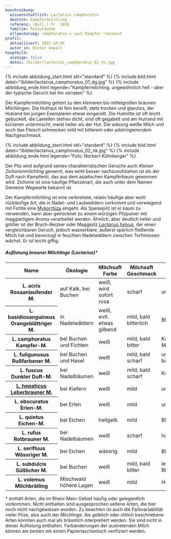 ```yaml
---
beschreibung:
  wissenschaftlich: Lactarius camphoratus
  deutsch: Kampfermilchling
  referenz: (Bull.) Fr. 1838
  familie: Russulaceae
  erlaeuterung: camphoratus = nach Kampfer riechend
profil:
  aktualisiert: 2021-10-05
  autor_in: Dieter Gewalt
hauptbild:
  anzeige: false
  datei: /bilder/lactarius_camphoratus_02_nk.jpg
---
```

{% include abbildung_start.html stil="standard" %}
{% include bild.html datei="/bilder/lactarius_camphoratus_01_dg.jpg" %}
{% include abbildung_ende.html legende="Kampfermilchling, ungewöhnlich hell - aber der typische Geruch hat ihn verraten" %}

Der Kampfermilchling gehört zu den kleineren bis mittelgroßen braunen Milchlingen. Die Huthaut ist fein bereift, stets trocken und glanzlos, der Hutrand bei jungen Exemplaren etwas eingerollt. Die Hutmitte ist oft leicht gebuckelt, die Lamellen stehen dicht, sind oft gegabelt und am Hutrand mit kürzeren untermischt, meist heller als der Hut. Die wässrig weiße Milch und auch das Fleisch schmecken mild mit bitterem oder adstringierendem Nachgeschmack.

{% include abbildung_start.html stil="standard" %}
{% include bild.html datei="/bilder/lactarius_camphoratus_02_nk.jpg" %}
{% include abbildung_ende.html legende="Foto: Norbert Kühnberger" %}

Der Pilz wird aufgrund seines charakteristischen Geruchs auch *Kleiner Zichorienmilchling* genannt, was wohl besser nachzuvollziehen ist als der Duft nach Kampferöl, das aus dem asiatischen Kampferbaum gewonnen wird. Zichorie ist eine häufige Pflanzenart, die auch unter dem Namen Gemeine Wegwarte bekannt ist.

Der Kampfermilchling ist eine verbreitete, relativ häufige aber wohl rückläufige Art, die in Nadel- und Laubwäldern vorkommt und vorwiegend mit Fichte eine [Mykorrhiza](Mykorrhiza "Glossar") eingeht. Als Speisepilz ist er kaum zu verwenden, kann aber getrocknet zu einem würzigen Pilzpulver mit maggiartigem Aroma verarbeitet werden. Ähnlich, aber deutlich heller und größer ist der Bruch-Reizker oder Maggipilz *[Lactarius helvus](/pilze/lactarius-helvus-bruch-reizker-maggipilz)*, der einen vergleichbaren Geruch, jedoch wasserklare, äußerst spärlich fließende Milch hat und bevorzugt in feuchten Nadelwäldern zwischen Torfmoosen wächst. Er ist leicht giftig.

##### Auflistung brauner Milchlinge (Lactarius)*

<div class="table-responsive">
  <table class="table">
    <thead>
      <tr>
        <th>Name</th>
        <th>Ökologie</th>
        <th>Milchsaft Farbe</th>
        <th>Milchsaft Geschmack</th>
        <th>Geruch</th>
        <th>Häufigkeit</th>
      </tr>
    </thead>
    <tbody>
      <tr>
        <th>L. acris<br/>Rosaanlaufender M.</th>
        <td>auf Kalk, bei Buchen</td>
        <td>weiß, wird sofort rosa</td>
        <td>scharf</td>
        <td>unauffällig</td>
        <td>selten</td>
      </tr>
      <tr>
        <th>L. basidiosanguineus<br/>Orangeblättriger M.</th>
        <td>in Nadelwäldern</td>
        <td>weiß, evtl. etwas gilbend</td>
        <td>mild, bald bitterlich</td>
        <td>Blattwanzen</td>
        <td>selten</td>
      </tr>
      <tr>
        <th>L. camphoratus<br/>Kampfer-M.</th>
        <td>bei Buchen und Fichten</td>
        <td>weiß</td>
        <td>mild, bald bitter</td>
        <td>Kampfer, Maggi</td>
        <td>ziemlich häufig</td>
      </tr> 
      <tr>
        <th>L. fuligunosus<br/>Rußfarbener M.</th>
        <td>bei Buchen und Hasel</td>
        <td>weiß</td>
        <td>mild, bald scharf</td>
        <td>unauffällig bis fruchtig</td>
        <td>selten</td>
      </tr>
      <tr>
        <th>L. fuscus<br/>Dunkler Duft-M.</th>
        <td>bei Nadelbäumen</td>
        <td>weiß</td>
        <td>mild, bald scharf</td>
        <td>Kokosflocken</td>
        <td>nicht häufig</td>
      </tr>
      <tr>
        <th><a href="/pilze/lactarius-hepaticus-leberbrauner-milchling">L. hepaticus<br/>Leberbrauner M.</a></th>
        <td>bei Kiefern</td>
        <td>weiß</td>
        <td>mild</td>
        <td>unauffällig</td>
        <td>mäßig häufig</td>
      </tr>
      <tr>
        <th>L. obscuratus<br/>Erlen-M.</th>
        <td>bei Erlen</td>
        <td>weiß</td>
        <td>mild</td>
        <td>unauffällig</td>
        <td>mäßig häufig</td>
      </tr>
      <tr>
        <th>L. quietus<br/>Eichen-M.</th>
        <td>bei Eichen</td>
        <td>hellgelb</td>
        <td>mild</td>
        <td>Blattwanzen</td>
        <td>sehr häufig</td>
      </tr>
      <tr>
        <th>L. rufus<br/>Rotbrauner M.</th>
        <td>bei Nadelbäumen</td>
        <td>weiß</td>
        <td>scharf</td>
        <td>harzig</td>
        <td>häufig</td>
      </tr>
      <tr>
        <th>L. serifluus<br/>Wässriger M.</th>
        <td>bei Eichen</td>
        <td>wässrig</td>
        <td>mild</td>
        <td>Blattwanzen</td>
        <td>mäßig häufig</td>
      </tr>
      <tr>
        <th>L. subdulcis<br/>Süßlicher M.</th>
        <td>bei Buchen</td>
        <td>weiß</td>
        <td>mild, bald bitter</td>
        <td>leicht nach Blattwanzen</td>
        <td>sehr häufig</td>
      </tr>
      <tr>
        <th>L. volemus<br/>Milchbrätling</th>
        <td>Mischwald höhere Lagen</td>
        <td>weiß</td>
        <td>mild</td>
        <td>Heringslake</td>
        <td>selten</td>
      </tr>
    </tbody>
  </table>
</div>

\* enthält Arten, die im Rhein-Main-Gebiet häufig oder gelegentlich vorkommen. Nicht enthalten sind ausgesprochen seltene Arten, die hier noch nicht nachgewiesen wurden. Zu beachten ist auch die Farbvariabilität vieler Pilze, also auch der Milchlinge. Als gelblich oder rötlich beschriebene Arten könnten auch mal als bräunlich interpretiert werden. Sie sind nicht in dieser Auflistung enthalten. Farbänderungen der austretenden Milch können am besten mit einem Papiertaschentuch verifiziert werden.